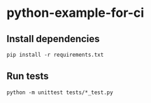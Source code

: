 # python-example-for-ci
## Install dependencies
`pip install -r requirements.txt`
## Run tests
`python -m unittest tests/*_test.py`